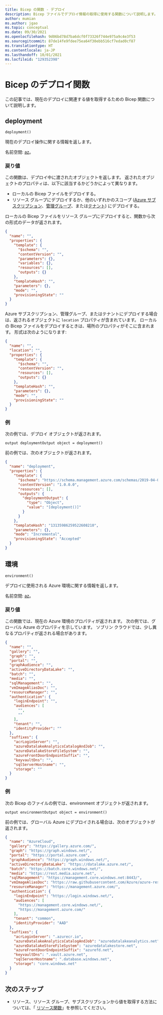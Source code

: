 ```yaml
---
title: Bicep の関数 - デプロイ
description: Bicep ファイルでデプロイ情報の取得に使用する関数について説明します。
author: mumian
ms.author: jgao
ms.topic: conceptual
ms.date: 09/30/2021
ms.openlocfilehash: 9d06bd78d7ba6dcf0f73326f744e975a9c4e3f53
ms.sourcegitcommit: 87de14fe9fdee75ea64f30ebb516cf7edad0cf87
ms.translationtype: HT
ms.contentlocale: ja-JP
ms.lasthandoff: 10/01/2021
ms.locfileid: "129352398"
---
```

# <a name="deployment-functions-for-bicep"></a>Bicep のデプロイ関数

この記事では、現在のデプロイに関連する値を取得するための Bicep 関数について説明します。

## <a name="deployment"></a>deployment

`deployment()`

現在のデプロイ操作に関する情報を返します。

名前空間: [az](bicep-functions.md#namespaces-for-functions)。

### <a name="return-value"></a>戻り値

この関数は、デプロイ中に渡されたオブジェクトを返します。 返されたオブジェクトのプロパティは、以下に該当するかどうかによって異なります。

* ローカルの Bicep ファイルをデプロイする。
* リソース グループにデプロイするか、他のいずれかのスコープ ([Azure サブスクリプション](deploy-to-subscription.md)、[管理グループ](deploy-to-management-group.md)、または[テナント](deploy-to-tenant.md)) にデプロイする。

ローカルの Bicep ファイルをリソース グループにデプロイすると、関数から次の形式のデータが返されます。

```json
{
  "name": "",
  "properties": {
    "template": {
      "$schema": "",
      "contentVersion": "",
      "parameters": {},
      "variables": {},
      "resources": [],
      "outputs": {}
    },
    "templateHash": "",
    "parameters": {},
    "mode": "",
    "provisioningState": ""
  }
}
```

Azure サブスクリプション、管理グループ、またはテナントにデプロイする場合は、返されるオブジェクトに `location` プロパティが含まれています。 ローカルの Bicep ファイルをデプロイするときは、場所のプロパティがそこに含まれます。 形式は次のようになります:

```json
{
  "name": "",
  "location": "",
  "properties": {
    "template": {
      "$schema": "",
      "contentVersion": "",
      "resources": [],
      "outputs": {}
    },
    "templateHash": "",
    "parameters": {},
    "mode": "",
    "provisioningState": ""
  }
}
```

### <a name="example"></a>例

次の例では、デプロイ オブジェクトが返されます。

```bicep
output deploymentOutput object = deployment()
```

前の例では、次のオブジェクトが返されます。

```json
{
  "name": "deployment",
  "properties": {
    "template": {
      "$schema": "https://schema.management.azure.com/schemas/2019-04-01/deploymentTemplate.json#",
      "contentVersion": "1.0.0.0",
      "resources": [],
      "outputs": {
        "deploymentOutput": {
          "type": "Object",
          "value": "[deployment()]"
        }
      }
    },
    "templateHash": "13135986259522608210",
    "parameters": {},
    "mode": "Incremental",
    "provisioningState": "Accepted"
  }
}
```

## <a name="environment"></a>環境

`environment()`

デプロイに使用される Azure 環境に関する情報を返します。

名前空間: [az](bicep-functions.md#namespaces-for-functions)。

### <a name="return-value"></a>戻り値

この関数では、現在の Azure 環境のプロパティが返されます。 次の例では、グローバル Azure のプロパティを示しています。 ソブリン クラウドでは、少し異なるプロパティが返される場合があります。

```json
{
  "name": "",
  "gallery": "",
  "graph": "",
  "portal": "",
  "graphAudience": "",
  "activeDirectoryDataLake": "",
  "batch": "",
  "media": "",
  "sqlManagement": "",
  "vmImageAliasDoc": "",
  "resourceManager": "",
  "authentication": {
    "loginEndpoint": "",
    "audiences": [
      "",
      ""
    ],
    "tenant": "",
    "identityProvider": ""
  },
  "suffixes": {
    "acrLoginServer": "",
    "azureDatalakeAnalyticsCatalogAndJob": "",
    "azureDatalakeStoreFileSystem": "",
    "azureFrontDoorEndpointSuffix": "",
    "keyvaultDns": "",
    "sqlServerHostname": "",
    "storage": ""
  }
}
```

### <a name="example"></a>例

次の Bicep のファイルの例では、environment オブジェクトが返されます。

```bicep
output environmentOutput object = environment()
```

前の例では、グローバル Azure にデプロイされる場合は、次のオブジェクトが返されます。

```json
{
  "name": "AzureCloud",
  "gallery": "https://gallery.azure.com/",
  "graph": "https://graph.windows.net/",
  "portal": "https://portal.azure.com",
  "graphAudience": "https://graph.windows.net/",
  "activeDirectoryDataLake": "https://datalake.azure.net/",
  "batch": "https://batch.core.windows.net/",
  "media": "https://rest.media.azure.net",
  "sqlManagement": "https://management.core.windows.net:8443/",
  "vmImageAliasDoc": "https://raw.githubusercontent.com/Azure/azure-rest-api-specs/master/arm-compute/quickstart-templates/aliases.json",
  "resourceManager": "https://management.azure.com/",
  "authentication": {
    "loginEndpoint": "https://login.windows.net/",
    "audiences": [
      "https://management.core.windows.net/",
      "https://management.azure.com/"
    ],
    "tenant": "common",
    "identityProvider": "AAD"
  },
  "suffixes": {
    "acrLoginServer": ".azurecr.io",
    "azureDatalakeAnalyticsCatalogAndJob": "azuredatalakeanalytics.net",
    "azureDatalakeStoreFileSystem": "azuredatalakestore.net",
    "azureFrontDoorEndpointSuffix": "azurefd.net",
    "keyvaultDns": ".vault.azure.net",
    "sqlServerHostname": ".database.windows.net",
    "storage": "core.windows.net"
  }
}
```

## <a name="next-steps"></a>次のステップ

* リソース、リソース グループ、サブスクリプションから値を取得する方法については、「 [リソース関数](./bicep-functions-resource.md)」を参照してください。
